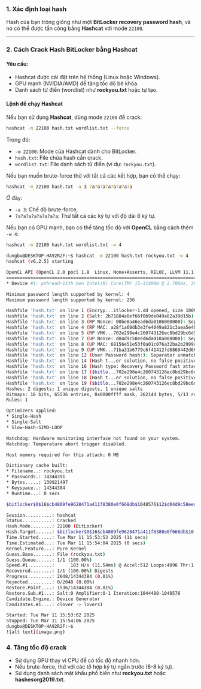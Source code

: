 

### **1. Xác định loại hash**
Hash của bạn trông giống như một **BitLocker recovery password hash**, và nó có thể được tấn công bằng **Hashcat** với mode `22100`.

---

### **2. Cách Crack Hash BitLocker bằng Hashcat**
#### **Yêu cầu:**
- Hashcat được cài đặt trên hệ thống (Linux hoặc Windows).
- GPU mạnh (NVIDIA/AMD) để tăng tốc độ bẻ khóa.
- Danh sách từ điển (wordlist) như **rockyou.txt** hoặc tự tạo.

#### **Lệnh để chạy Hashcat**
Nếu bạn sử dụng **Hashcat**, dùng mode `22100` để crack:

```bash
hashcat -m 22100 hash.txt wordlist.txt --force
```

Trong đó:
- `-m 22100`: Mode của Hashcat dành cho BitLocker.
- `hash.txt`: File chứa hash cần crack.
- `wordlist.txt`: File danh sách từ điển (ví dụ: `rockyou.txt`).

Nếu bạn muốn brute-force thử với tất cả các kết hợp, bạn có thể chạy:

```bash
hashcat -m 22100 hash.txt -a 3 ?a?a?a?a?a?a?a?a
```

Ở đây:
- `-a 3`: Chế độ brute-force.
- `?a?a?a?a?a?a?a?a`: Thử tất cả các ký tự với độ dài 8 ký tự.

Nếu bạn có GPU mạnh, bạn có thể tăng tốc độ với **OpenCL** bằng cách thêm `-w 4`:

```bash
hashcat -m 22100 hash.txt wordlist.txt -w 4

dungbv@DESKTOP-HA92R2F:~$ hashcat -m 22100 hash.txt rockyou.txt -w 4
hashcat (v6.2.5) starting

OpenCL API (OpenCL 2.0 pocl 1.8  Linux, None+Asserts, RELOC, LLVM 11.1.0, SLEEF, DISTRO, POCL_DEBUG) - Platform #1 [The pocl project]
=====================================================================================================================================
* Device #1: pthread-11th Gen Intel(R) Core(TM) i5-11400H @ 2.70GHz, 2851/5767 MB (1024 MB allocatable), 12MCU

Minimum password length supported by kernel: 4
Maximum password length supported by kernel: 256

Hashfile 'hash.txt' on line 1 (Encryp...itlocker-1.dd opened, size 100MB): Separator unmatched
Hashfile 'hash.txt' on line 2 (Salt: 2b71884a0ef66f0b9de049a82a39d15b): Separator unmatched
Hashfile 'hash.txt' on line 3 (RP Nonce: 00be8a46ead6da0106000000): Separator unmatched
Hashfile 'hash.txt' on line 4 (RP MAC: a28f1a60db3e3fe4049a821c3aea5e4b): Separator unmatched
Hashfile 'hash.txt' on line 5 (RP VMK...702e298e4c260743126ec8bd29bc6d58): Separator unmatched
Hashfile 'hash.txt' on line 7 (UP Nonce: d04d9c58eed6da010a000000): Separator unmatched
Hashfile 'hash.txt' on line 8 (UP MAC: 68156e51e53f0a01c076a32ba2b2999a): Separator unmatched
Hashfile 'hash.txt' on line 9 (UP VMK...71ba31b6779c6f41412fd6869442d66d): Separator unmatched
Hashfile 'hash.txt' on line 12 (User Password hash:): Separator unmatched
Hashfile 'hash.txt' on line 14 (Hash t...er solution, no false positives)): Separator unmatched
Hashfile 'hash.txt' on line 16 (Hash type: Recovery Password fast attack): Separator unmatched
Hashfile 'hash.txt' on line 17 ($bitlo...702e298e4c260743126ec8bd29bc6d58): Salt-value exception
Hashfile 'hash.txt' on line 18 (Hash t...er solution, no false positives)): Separator unmatched
Hashfile 'hash.txt' on line 19 ($bitlo...702e298e4c260743126ec8bd29bc6d58): Salt-value exception
Hashes: 2 digests; 1 unique digests, 1 unique salts
Bitmaps: 16 bits, 65536 entries, 0x0000ffff mask, 262144 bytes, 5/13 rotates
Rules: 1

Optimizers applied:
* Single-Hash
* Single-Salt
* Slow-Hash-SIMD-LOOP

Watchdog: Hardware monitoring interface not found on your system.
Watchdog: Temperature abort trigger disabled.

Host memory required for this attack: 0 MB

Dictionary cache built:
* Filename..: rockyou.txt
* Passwords.: 14344391
* Bytes.....: 139921497
* Keyspace..: 14344384
* Runtime...: 0 secs

$bitlocker$0$16$cb4809fe9628471a411f8380e0f668db$1048576$12$d04d9c58eed6da010a000000$60$68156e51e53f0a01c076a32ba2b2999afffce8530fbe5d84b4c19ac71f6c79375b87d40c2d871ed2b7b5559d71ba31b6779c6f41412fd6869442d66d:jacqueline

Session..........: hashcat
Status...........: Cracked
Hash.Mode........: 22100 (BitLocker)
Hash.Target......: $bitlocker$0$16$cb4809fe9628471a411f8380e0f668db$10...42d66d
Time.Started.....: Tue Mar 11 15:53:53 2025 (11 secs)
Time.Estimated...: Tue Mar 11 15:54:04 2025 (0 secs)
Kernel.Feature...: Pure Kernel
Guess.Base.......: File (rockyou.txt)
Guess.Queue......: 1/1 (100.00%)
Speed.#1.........:      183 H/s (11.54ms) @ Accel:512 Loops:4096 Thr:1 Vec:16
Recovered........: 1/1 (100.00%) Digests
Progress.........: 2048/14344384 (0.01%)
Rejected.........: 0/2048 (0.00%)
Restore.Point....: 1536/14344384 (0.01%)
Restore.Sub.#1...: Salt:0 Amplifier:0-1 Iteration:1044480-1048576
Candidate.Engine.: Device Generator
Candidates.#1....: clover -> lovers1

Started: Tue Mar 11 15:53:02 2025
Stopped: Tue Mar 11 15:54:06 2025
dungbv@DESKTOP-HA92R2F:~$
![alt text](image.png)
```

### **4. Tăng tốc độ crack**
- Sử dụng GPU thay vì CPU để có tốc độ nhanh hơn.
- Nếu brute-force, thử với các tổ hợp ký tự ngắn trước (6-8 ký tự).
- Sử dụng danh sách mật khẩu phổ biến như **rockyou.txt** hoặc **hashesorg2019.txt**.


